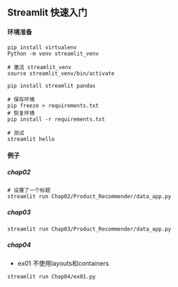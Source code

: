 ## Streamlit 快速入门

#### 环境准备
```shell
pip install virtualenv
Python -m venv streamlit_venv

# 激活 streamlit_venv
source streamlit_venv/bin/activate

pip install streamlit pandas

# 保存环境
pip freeze > requirements.txt
# 恢复环境
pip install -r requirements.txt

# 测试
streamlit hello
```

#### 例子
##### chap02
```shell
# 设置了一个标题
streamlit run Chap02/Product_Recommender/data_app.py
```

##### chap03
```shell
streamlit run Chap03/Product_Recommender/data_app.py
```

##### chap04
+ ex01 不使用layouts和containers
```shell
streamlit run Chap04/ex01.py
```